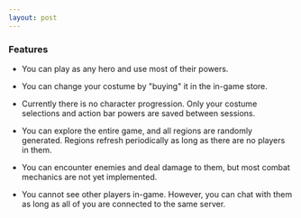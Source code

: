 ```yaml
---
layout: post
---
```


### Features

* You can play as any hero and use most of their powers.

* You can change your costume by "buying" it in the <a onclick="myApi.OpenCatalogToItem('CostumesPage', '')">in-game store</a>.

* Currently there is no character progression. Only your costume selections and action bar powers are saved between sessions.

* You can explore the entire game, and all regions are randomly generated. Regions refresh periodically as long as there are no players in them.

* You can encounter enemies and deal damage to them, but most combat mechanics are not yet implemented.

* You cannot see other players in-game. However, you can chat with them as long as all of you are connected to the same server.
